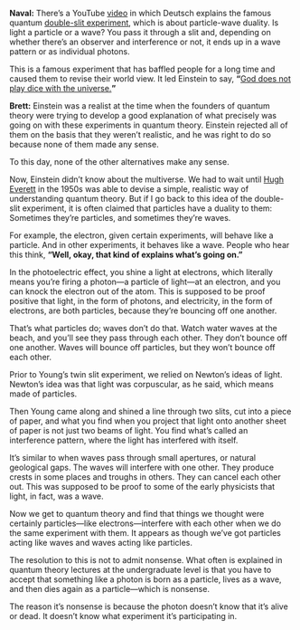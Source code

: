 



**Naval:** There’s a YouTube [video](https://www.youtube.com/watch?v=SDZ454K_lBY) in which Deutsch explains the famous quantum [double-slit experiment](https://en.wikipedia.org/wiki/Double-slit_experiment), which is about particle-wave duality. Is light a particle or a wave? You pass it through a slit and, depending on whether there’s an observer and interference or not, it ends up in a wave pattern or as individual photons.

This is a famous experiment that has baffled people for a long time and caused them to revise their world view. It led Einstein to say, **“**[God does not play dice with the universe.](https://en.wiktionary.org/wiki/God_does_not_play_dice_with_the_universe)**”**

**Brett:** Einstein was a realist at the time when the founders of quantum theory were trying to develop a good explanation of what precisely was going on with these experiments in quantum theory. Einstein rejected all of them on the basis that they weren’t realistic, and he was right to do so because none of them made any sense.

To this day, none of the other alternatives make any sense.

Now, Einstein didn’t know about the multiverse. We had to wait until [Hugh Everett](https://en.wikipedia.org/wiki/Hugh_Everett_III) in the 1950s was able to devise a simple, realistic way of understanding quantum theory. But if I go back to this idea of the double-slit experiment, it is often claimed that particles have a duality to them: Sometimes they’re particles, and sometimes they’re waves.

For example, the electron, given certain experiments, will behave like a particle. And in other experiments, it behaves like a wave. People who hear this think, **“**Well, okay, that kind of explains what’s going on.**”**

In the photoelectric effect, you shine a light at electrons, which literally means you’re firing a photon—a particle of light—at an electron, and you can knock the electron out of the atom. This is supposed to be proof positive that light, in the form of photons, and electricity, in the form of electrons, are both particles, because they’re bouncing off one another.

That’s what particles do; waves don’t do that. Watch water waves at the beach, and you’ll see they pass through each other. They don’t bounce off one another. Waves will bounce off particles, but they won’t bounce off each other.

Prior to Young’s twin slit experiment, we relied on Newton’s ideas of light. Newton’s idea was that light was corpuscular, as he said, which means made of particles.

Then Young came along and shined a line through two slits, cut into a piece of paper, and what you find when you project that light onto another sheet of paper is not just two beams of light. You find what’s called an interference pattern, where the light has interfered with itself. 

It’s similar to when waves pass through small apertures, or natural geological gaps. The waves will interfere with one other. They produce crests in some places and troughs in others. They can cancel each other out. This was supposed to be proof to some of the early physicists that light, in fact, was a wave.

Now we get to quantum theory and find that things we thought were certainly particles—like electrons—interfere with each other when we do the same experiment with them. It appears as though we’ve got particles acting like waves and waves acting like particles.

The resolution to this is not to admit nonsense. What often is explained in quantum theory lectures at the undergraduate level is that you have to accept that something like a photon is born as a particle, lives as a wave, and then dies again as a particle—which is nonsense. 

The reason it’s nonsense is because the photon doesn’t know that it’s alive or dead. It doesn’t know what experiment it’s participating in.